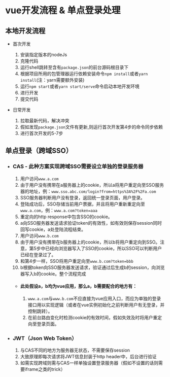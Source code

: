 vue开发流程 & 单点登录处理
===
## 本地开发流程
- 首次开发
    1. 安装指定版本的nodeJs
    2. 克隆代码
    3. 运行shell跳转至含有```package.json```的前台源码根目录下
    4. 根据项目所用的包管理器运行依赖安装命令```npm install```或者```yarn install```(注：yarn需要额外安装)
    5. 运行```npm start```或者```yarn start/serve```命令启动本地开发环境
    6. 进行开发
    7. 提交代码

- 日常开发
    1. 拉取最新代码，解决冲突
    2. 假如发现```package.json```文件有更新,则运行首次开发第4步的命令同步依赖
    3. 进行首次开发的5-7步

## 单点登录（跨域SSO）
- ### CAS - 此种方案实现跨域SSO需要设立单独的登录服务器
    1. 用户访问```www.a.com```
    2. 由于用户没有携带在a服务器上的cookie，所以a将用户重定向至SSO服务器的地址，例：```www.sso.abc.com/login?from=https%3A%2F%2Fa.com```
    3. SSO服务器判断用户没有登录，返回统一登录页面，用户登录。
    4. 登陆成功后，SSO存储当前用户票据，并且将用户重新重定向至```www.a.com```，例：```www.a.com?token=aaa```
    5. 重定向的http response中包含SSO的cookie。
    6. a向SSO服务器发送请求验证token的有效性，如有效则保存session同时回写cookie，a处登陆流程结束。
    7. 用户访问```www.b.com```
    8. 由于用户没有携带在b服务器上的cookie，所以b将用户重定向到SSO。注意，第5步中已经向浏览器写入了SSO的cookie，所以SSO可以判断用户已经在登录过了。
    9. 和第4步一样，SSO将用户重定向至```www.b.com?token=bbb```
    10. b根据token向SSO服务器发送请求，验证通过后生成b的session，向浏览器写入b的cookie。整个流程完成
    - #### 此处假设a，b均为vue应用，那么a，b需要配合的地方有：
        1. ```www.a.com```与```www.b.com```不应直接为vue应用入口，而应为单独的登录接口用以实现逻辑（或者在vue实例初始化之前判断用户有无登录，并控制跳转）。
        2. 在前台路由变化时检测cookie的有效时间，假如失效及时将用户重定向至登录页面。

- ### JWT（Json Web Token）
    1. 与CAS不同的地方为服务器无状态，不需要保存session
    2. 大致原理即每次请求将JWT信息封装于http header中，后台进行验证
    3. 如需实现跨域则需与CAS一样单独设置登录服务器（假如不设置的话则需要iframe之类的trick）
